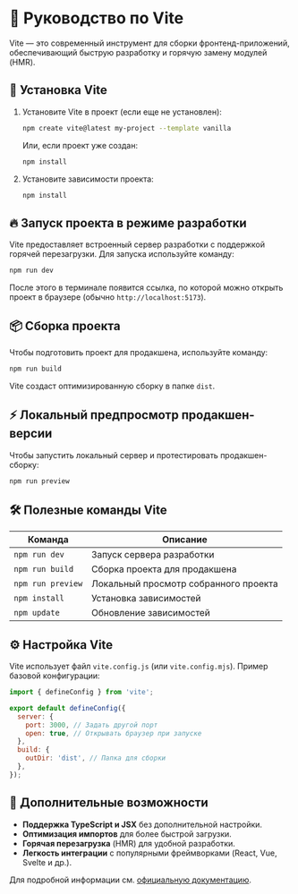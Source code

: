 # 📖 Руководство по Vite

Vite — это современный инструмент для сборки фронтенд-приложений, обеспечивающий быструю разработку и горячую замену модулей (HMR).

## 🚀 Установка Vite

1. Установите Vite в проект (если еще не установлен):
   ```bash
   npm create vite@latest my-project --template vanilla
   ```
   Или, если проект уже создан:
   ```bash
   npm install
   ```
   
2. Установите зависимости проекта:
   ```bash
   npm install
   ```

## 🔥 Запуск проекта в режиме разработки

Vite предоставляет встроенный сервер разработки с поддержкой горячей перезагрузки.
Для запуска используйте команду:

```bash
npm run dev
```

После этого в терминале появится ссылка, по которой можно открыть проект в браузере (обычно `http://localhost:5173`).

## 📦 Сборка проекта

Чтобы подготовить проект для продакшена, используйте команду:

```bash
npm run build
```

Vite создаст оптимизированную сборку в папке `dist`.

## ⚡️ Локальный предпросмотр продакшен-версии

Чтобы запустить локальный сервер и протестировать продакшен-сборку:

```bash
npm run preview
```

## 🛠 Полезные команды Vite

| Команда | Описание |
|---------|----------|
| `npm run dev` | Запуск сервера разработки |
| `npm run build` | Сборка проекта для продакшена |
| `npm run preview` | Локальный просмотр собранного проекта |
| `npm install` | Установка зависимостей |
| `npm update` | Обновление зависимостей |

## ⚙ Настройка Vite

Vite использует файл `vite.config.js` (или `vite.config.mjs`). Пример базовой конфигурации:

```javascript
import { defineConfig } from 'vite';

export default defineConfig({
  server: {
    port: 3000, // Задать другой порт
    open: true, // Открывать браузер при запуске
  },
  build: {
    outDir: 'dist', // Папка для сборки
  },
});
```

## 🌟 Дополнительные возможности

- **Поддержка TypeScript и JSX** без дополнительной настройки.
- **Оптимизация импортов** для более быстрой загрузки.
- **Горячая перезагрузка** (HMR) для удобной разработки.
- **Легкость интеграции** с популярными фреймворками (React, Vue, Svelte и др.).

Для подробной информации см. [официальную документацию](https://vitejs.dev/).
